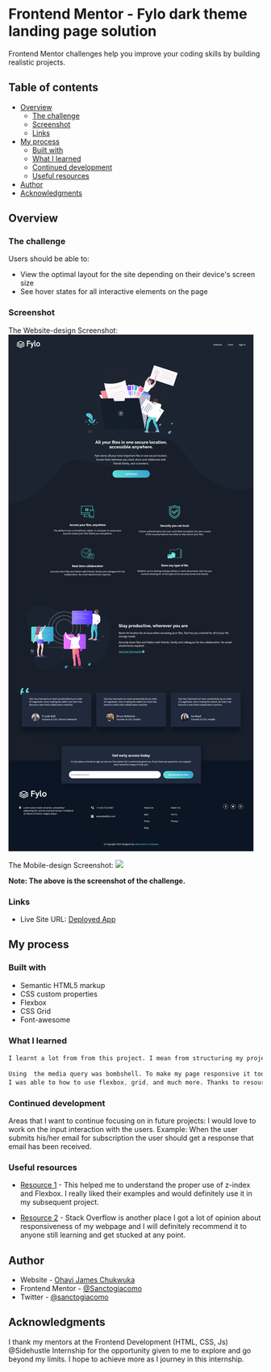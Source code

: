 # Frontend Mentor - Fylo dark theme landing page solution

 Frontend Mentor challenges help you improve your coding skills by building realistic projects. 

## Table of contents

- [Overview](#overview)
  - [The challenge](#the-challenge)
  - [Screenshot](#screenshot)
  - [Links](#links)
- [My process](#my-process)
  - [Built with](#built-with)
  - [What I learned](#what-i-learned)
  - [Continued development](#continued-development)
  - [Useful resources](#useful-resources)
- [Author](#author)
- [Acknowledgments](#acknowledgments)


## Overview

### The challenge

Users should be able to:

- View the optimal layout for the site depending on their device's screen size
- See hover states for all interactive elements on the page

### Screenshot

The Website-design Screenshot:
![](./assets/images/Screenshot%20Website-design%20Fylo%20App...png)

The Mobile-design Screenshot:
![](./assets/images/Sceenshot%20Mobile-design%20Fylo%20App.png)


**Note: The above is the screenshot of the challenge.**

### Links

- Live Site URL: [Deployed App](https://capstone-enigma.netlify.app/)

## My process

### Built with

- Semantic HTML5 markup
- CSS custom properties
- Flexbox
- CSS Grid
- Font-awesome

### What I learned


```html
I learnt a lot from from this project. I mean from structuring my project to the commenting of code... 

```
```css
Using  the media query was bombshell. To make my page responsive it took a great deal.
I was able to how to use flexbox, grid, and much more. Thanks to resources online!
```


### Continued development

Areas that I want to continue focusing on in future projects: I would love to work on the input interaction with the users. Example: When the user submits his/her email for subscription the user should get a response that email has been received.

### Useful resources

- [Resource 1](https://www.w3schools.com/) - This helped me to understand the proper use of z-index and Flexbox. I really liked their examples and would definitely use it in my subsequent project.

- [Resource 2](https://stackoverflow.com/) - Stack Overflow is another place I got a lot of opinion about responsiveness of my webpage and I will definitely recommend it to anyone still learning and get stucked at any point.


## Author

- Website - [Ohayi James Chukwuka](https://calculus001.netlify.app/#about)
- Frontend Mentor - [@Sanctogiacomo](https://www.frontendmentor.io/profile/Sanctogiacomo)
- Twitter - [@sanctogiacomo](https://www.twitter.com/sanctogiacomo)


## Acknowledgments

I thank my mentors at the Frontend Development (HTML, CSS, Js)  @Sidehustle Internship for the opportunity given to me to explore and go beyond my limits. I hope to achieve more as I journey in this internship.
